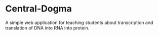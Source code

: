 # Central-Dogma
A simple web application for teaching students about transcription and translation of DNA into RNA into protein. 
